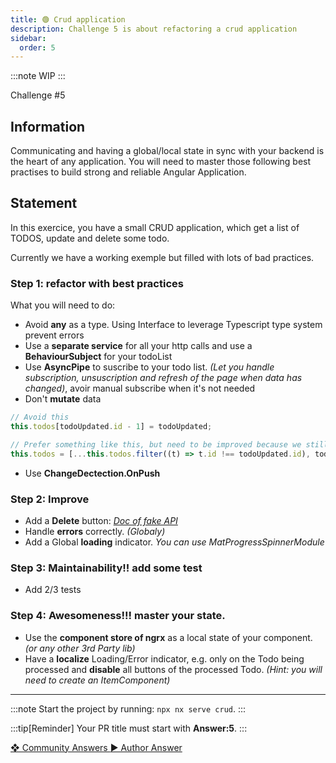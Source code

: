 ```yaml
---
title: 🟢 Crud application
description: Challenge 5 is about refactoring a crud application
sidebar:
  order: 5
---
```


:::note
WIP
:::

<div class="chip">Challenge #5</div>

## Information

Communicating and having a global/local state in sync with your backend is the heart of any application. You will need to master those following best practises to build strong and reliable Angular Application.

## Statement

In this exercice, you have a small CRUD application, which get a list of TODOS, update and delete some todo.

Currently we have a working exemple but filled with lots of bad practices.

### Step 1: refactor with best practices

What you will need to do:

- Avoid **any** as a type. Using Interface to leverage Typescript type system prevent errors
- Use a **separate service** for all your http calls and use a **BehaviourSubject** for your todoList
- Use **AsyncPipe** to suscribe to your todo list. _(Let you handle subscription, unsuscription and refresh of the page when data has changed)_, avoir manual subscribe when it's not needed
- Don't **mutate** data

```typescript
// Avoid this
this.todos[todoUpdated.id - 1] = todoUpdated;

// Prefer something like this, but need to be improved because we still want the same order
this.todos = [...this.todos.filter((t) => t.id !== todoUpdated.id), todoUpdated];
```

- Use **ChangeDectection.OnPush**

### Step 2: Improve

- Add a **Delete** button: _<a href="https://jsonplaceholder.typicode.com/" target="_blank">Doc of fake API</a>_
- Handle **errors** correctly. _(Globaly)_
- Add a Global **loading** indicator. _You can use MatProgressSpinnerModule_

### Step 3: Maintainability!! add some test

- Add 2/3 tests

### Step 4: Awesomeness!!! master your state.

- Use the **component store of ngrx** as a local state of your component. _(or any other 3rd Party lib)_
- Have a **localize** Loading/Error indicator, e.g. only on the Todo being processed and **disable** all buttons of the processed Todo. _(Hint: you will need to create an ItemComponent)_

---

:::note
Start the project by running: `npx nx serve crud`.
:::

:::tip[Reminder]
Your PR title must start with <b>Answer:5</b>.
:::

<div class="article-footer">
  <a
    href="https://jsonplaceholder.typicode.com/"
    alt="Crud application community solutions">
    ❖ Community Answers
  </a>
  <a
    href='https://github.com/tomalaforge/angular-challenges/pulls?q=label%3A5+label%3Aanswer'
    alt="Crud application solution author">
    ▶︎ Author Answer
  </a>
  </div>

